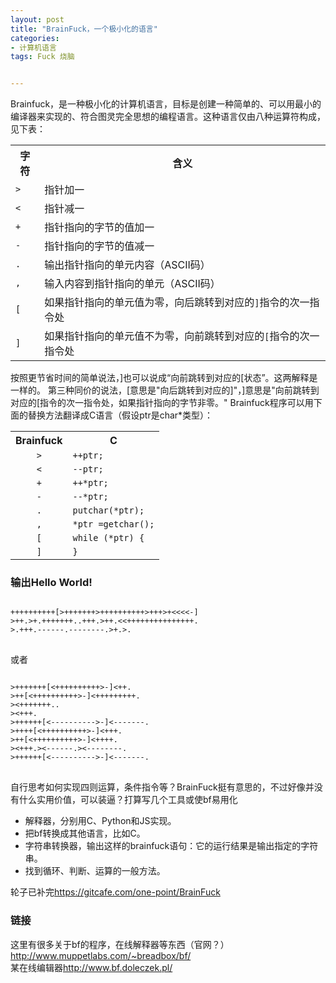 ```yaml
---
layout: post
title: "BrainFuck，一个极小化的语言"
categories:
- 计算机语言
tags: Fuck 烧脑


---
```

Brainfuck，是一种极小化的计算机语言，目标是创建一种简单的、可以用最小的编译器来实现的、符合图灵完全思想的编程语言。这种语言仅由八种运算符构成，见下表：


<table class="gridtable">
<tbody><tr>
<th>字符</th>
<th>含义</th>
</tr>
<tr>
<td><code>&gt;</code></td>
<td>指针加一</td>
</tr>
<tr>
<td><code>&lt;</code></td>
<td>指针减一</td>
</tr>
<tr>
<td><code>+</code></td>
<td>指针指向的字节的值加一</td>
</tr>
<tr>
<td><code>-</code></td>
<td>指针指向的字节的值减一</td>
</tr>
<tr>
<td><code>.</code></td>
<td>输出指针指向的单元内容（ASCII码）</td>
</tr>
<tr>
<td><code>,</code></td>
<td>输入内容到指针指向的单元（ASCII码）</td>
</tr>
<tr>
<td><code>[</code></td>
<td>如果指针指向的单元值为零，向后跳转到对应的<code>]</code>指令的次一指令处</td>
</tr>
<tr>
<td><code>]</code></td>
<td>如果指针指向的单元值不为零，向前跳转到对应的<code>[</code>指令的次一指令处</td>
</tr>
</tbody>
</table>

按照更节省时间的简单说法，]也可以说成“向前跳转到对应的[状态”。这两解释是一样的。
第三种同价的说法，[意思是"向后跳转到对应的]"，]意思是"向前跳转到对应的[指令的次一指令处，如果指针指向的字节非零。"
Brainfuck程序可以用下面的替换方法翻译成C语言（假设ptr是char*类型）：


<table class="gridtable">
<tbody><tr>
<th>Brainfuck</th>
<th>C</th>
</tr>
<tr>
<td align="center"><code>&gt;</code></td>
<td><code>++ptr;</code></td>
</tr>
<tr>
<td align="center"><code>&lt;</code></td>
<td><code>--ptr;</code></td>
</tr>
<tr>
<td align="center"><code>+</code></td>
<td><code>++*ptr;</code></td>
</tr>
<tr>
<td align="center"><code>-</code></td>
<td><code>--*ptr;</code></td>
</tr>
<tr>
<td align="center"><code>.</code></td>
<td><code>putchar(*ptr);</code></td>
</tr>
<tr>
<td align="center"><code>,</code></td>
<td><code>*ptr =getchar();</code></td>
</tr>
<tr>
<td align="center"><code>[</code></td>
<td><code>while (*ptr) {</code></td>
</tr>
<tr>
<td align="center"><code>]</code></td>
<td><code>}</code></td>
</tr>
</tbody></table>

### 输出Hello World!

<pre>
<code>
++++++++++[>+++++++>++++++++++>+++>+<<<<-]
>++.>+.+++++++..+++.>++.<<+++++++++++++++.
>.+++.------.--------.>+.>.
</code>
</pre>
或者

<pre>
<code>
>+++++++[<++++++++++>-]<++.
>++[<++++++++++>-]<+++++++++.
><+++++++..
><+++.
>++++++[<---------->-]<-------.
>++++[<++++++++++>-]<+++.
>++[<++++++++++>-]<++++.
><+++.><------.><--------.
>++++++[<---------->-]<-------.
</code>
</pre>

自行思考如何实现四则运算，条件指令等？BrainFuck挺有意思的，不过好像并没有什么实用价值，可以装逼？打算写几个工具或使bf易用化

+  解释器，分别用C、Python和JS实现。
+  把bf转换成其他语言，比如C。
+  字符串转换器，输出这样的brainfuck语句：它的运行结果是输出指定的字符串。
+  找到循环、判断、运算的一般方法。

轮子已补完<https://gitcafe.com/one-point/BrainFuck>

### 链接

这里有很多关于bf的程序，在线解释器等东西（官网？）<http://www.muppetlabs.com/~breadbox/bf/>  
某在线编辑器<http://www.bf.doleczek.pl/>